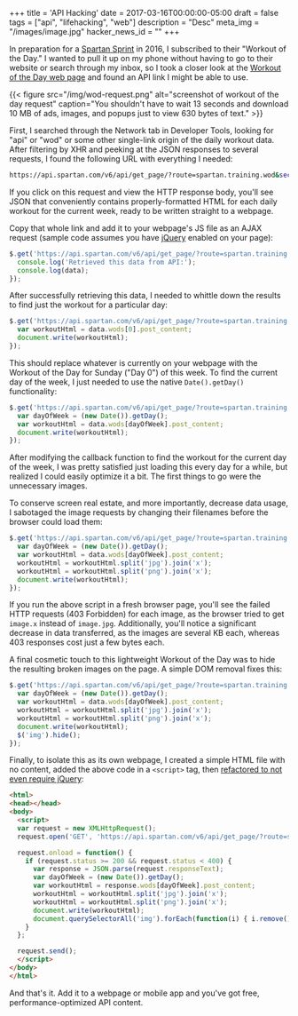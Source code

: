 +++
title = 'API Hacking'
date = 2017-03-16T00:00:00-05:00
draft = false
tags = ["api", "lifehacking", "web"]
description = "Desc"
meta_img = "/images/image.jpg"
hacker_news_id = ""
+++


In preparation for a [Spartan Sprint](https://www.spartan.com/) in 2016, I subscribed to their "Workout of the Day." I wanted to pull it up on my phone without having to go to their website or search through my inbox, so I took a closer look at the [Workout of the Day web page](https://www.spartan.com/en/training/wods/spartan-wod) and found an API link I might be able to use.

{{< figure src="/img/wod-request.png" alt="screenshot of workout of the day request" caption="You shouldn't have to wait 13 seconds and download 10 MB of ads, images, and popups just to view 630 bytes of text." >}}

First, I searched through the Network tab in Developer Tools, looking for "api" or "wod" or some other single-link origin of the daily workout data. After filtering by XHR and peeking at the JSON responses to several requests, I found the following URL with everything I needed:

```bash
https://api.spartan.com/v6/api/get_page/?route=spartan.training.wod&secondary=spartan-wod&primary=1
```

If you click on this request and view the HTTP response body, you'll see JSON that conveniently contains properly-formatted HTML for each daily workout for the current week, ready to be written straight to a webpage.

Copy that whole link and add it to your webpage's JS file as an AJAX request (sample code assumes you have [jQuery](https://api.jquery.com) enabled on your page):

```javascript
$.get('https://api.spartan.com/v6/api/get_page/?route=spartan.training.wod&secondary=spartan-wod&primary=1', function(data) {
  console.log('Retrieved this data from API:');
  console.log(data);
});
```

After successfully retrieving this data, I needed to whittle down the results to find just the workout for a particular day:

```javascript
$.get('https://api.spartan.com/v6/api/get_page/?route=spartan.training.wod&secondary=spartan-wod&primary=1', function(data) {
  var workoutHtml = data.wods[0].post_content;
  document.write(workoutHtml);
});
```

This should replace whatever is currently on your webpage with the Workout of the Day for Sunday ("Day 0") of this week. To find the current day of the week, I just needed to use the native `Date().getDay()` functionality:

```javascript
$.get('https://api.spartan.com/v6/api/get_page/?route=spartan.training.wod&secondary=spartan-wod&primary=1', function(data) {
  var dayOfWeek = (new Date()).getDay();
  var workoutHtml = data.wods[dayOfWeek].post_content;
  document.write(workoutHtml);
});

```

After modifying the callback function to find the workout for the current day of the week, I was pretty satisfied just loading this every day for a while, but realized I could easily optimize it a bit. The first things to go were the unnecessary images.

To conserve screen real estate, and more importantly, decrease data usage, I sabotaged the image requests by changing their filenames before the browser could load them:

```javascript
$.get('https://api.spartan.com/v6/api/get_page/?route=spartan.training.wod&secondary=spartan-wod&primary=1', function(data) {
  var dayOfWeek = (new Date()).getDay();
  var workoutHtml = data.wods[dayOfWeek].post_content;
  workoutHtml = workoutHtml.split('jpg').join('x');
  workoutHtml = workoutHtml.split('png').join('x');
  document.write(workoutHtml);
});
```

If you run the above script in a fresh browser page, you'll see the failed HTTP requests (403 Forbidden) for each image, as the browser tried to get `image.x` instead of `image.jpg`. Additionally, you'll notice a significant decrease in data transferred, as the images are several KB each, whereas 403 responses cost just a few bytes each.

A final cosmetic touch to this lightweight Workout of the Day was to hide the resulting broken images on the page. A simple DOM removal fixes this:

```javascript
$.get('https://api.spartan.com/v6/api/get_page/?route=spartan.training.wod&secondary=spartan-wod&primary=1', function(data) {
  var dayOfWeek = (new Date()).getDay();
  var workoutHtml = data.wods[dayOfWeek].post_content;
  workoutHtml = workoutHtml.split('jpg').join('x');
  workoutHtml = workoutHtml.split('png').join('x');
  document.write(workoutHtml);
  $('img').hide();
});
```

Finally, to isolate this as its own webpage, I created a simple HTML file with no content, added the above code in a `<script>` tag, then [refactored to not even require jQuery](http://youmightnotneedjquery.com/):

```html
<html>
<head></head>
<body>
  <script>
  var request = new XMLHttpRequest();
  request.open('GET', 'https://api.spartan.com/v6/api/get_page/?route=spartan.training.wod&secondary=spartan-wod&primary=1', true);

  request.onload = function() {
    if (request.status >= 200 && request.status < 400) {
      var response = JSON.parse(request.responseText);
      var dayOfWeek = (new Date()).getDay();
      var workoutHtml = response.wods[dayOfWeek].post_content;
      workoutHtml = workoutHtml.split('jpg').join('x');
      workoutHtml = workoutHtml.split('png').join('x');
      document.write(workoutHtml);
      document.querySelectorAll('img').forEach(function(i) { i.remove(); });
    }
  };

  request.send();
  </script>
</body>
</html>
```

And that's it. Add it to a webpage or mobile app and you've got free, performance-optimized API content.
